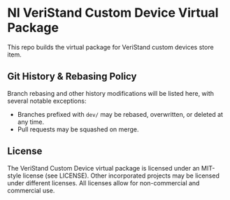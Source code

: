 # NI VeriStand Custom Device Virtual Package

This repo builds the virtual package for VeriStand custom devices store item.

## Git History & Rebasing Policy
Branch rebasing and other history modifications will be listed here, with several notable exceptions:
- Branches prefixed with `dev/` may be rebased, overwritten, or deleted at any time.
- Pull requests may be squashed on merge.

## License

The VeriStand Custom Device virtual package is licensed under an MIT-style license (see LICENSE). Other incorporated projects may be licensed under different licenses. All licenses allow for non-commercial and commercial use.
